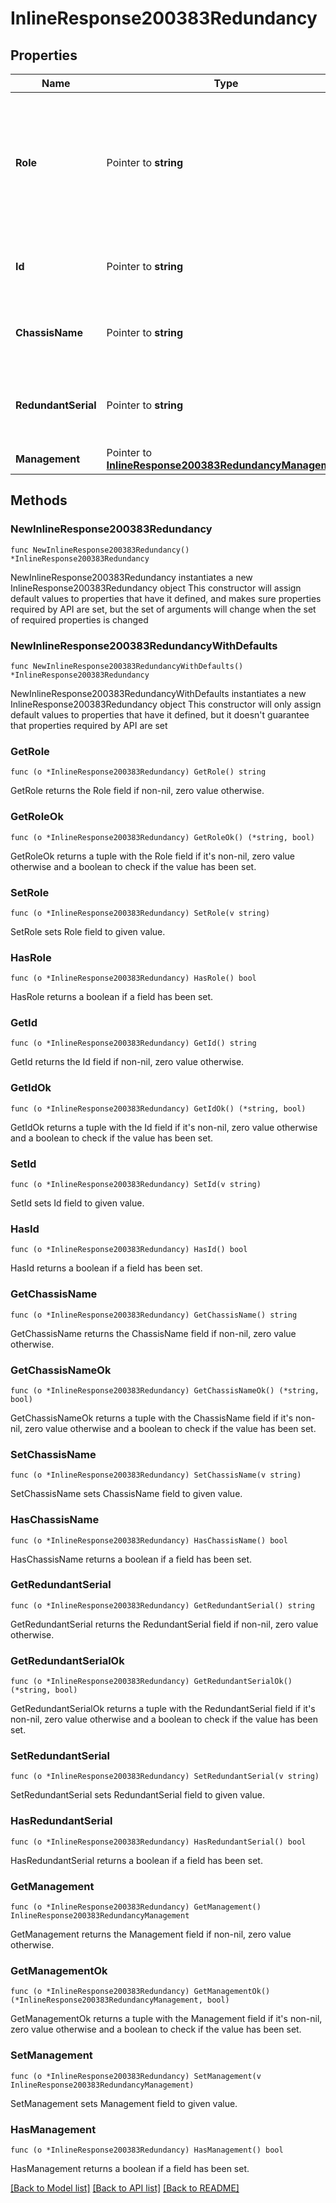 # InlineResponse200383Redundancy

## Properties

Name | Type | Description | Notes
------------ | ------------- | ------------- | -------------
**Role** | Pointer to **string** | Wireless LAN controller role(Active, Active recovery, Standby hot, Standby recovery and Offline) | [optional] 
**Id** | Pointer to **string** | Wireless LAN controller redundancy ID | [optional] 
**ChassisName** | Pointer to **string** | Wireless LAN controller chassis name | [optional] 
**RedundantSerial** | Pointer to **string** | Wireless LAN controller redundant device serial | [optional] 
**Management** | Pointer to [**InlineResponse200383RedundancyManagement**](InlineResponse200383RedundancyManagement.md) |  | [optional] 

## Methods

### NewInlineResponse200383Redundancy

`func NewInlineResponse200383Redundancy() *InlineResponse200383Redundancy`

NewInlineResponse200383Redundancy instantiates a new InlineResponse200383Redundancy object
This constructor will assign default values to properties that have it defined,
and makes sure properties required by API are set, but the set of arguments
will change when the set of required properties is changed

### NewInlineResponse200383RedundancyWithDefaults

`func NewInlineResponse200383RedundancyWithDefaults() *InlineResponse200383Redundancy`

NewInlineResponse200383RedundancyWithDefaults instantiates a new InlineResponse200383Redundancy object
This constructor will only assign default values to properties that have it defined,
but it doesn't guarantee that properties required by API are set

### GetRole

`func (o *InlineResponse200383Redundancy) GetRole() string`

GetRole returns the Role field if non-nil, zero value otherwise.

### GetRoleOk

`func (o *InlineResponse200383Redundancy) GetRoleOk() (*string, bool)`

GetRoleOk returns a tuple with the Role field if it's non-nil, zero value otherwise
and a boolean to check if the value has been set.

### SetRole

`func (o *InlineResponse200383Redundancy) SetRole(v string)`

SetRole sets Role field to given value.

### HasRole

`func (o *InlineResponse200383Redundancy) HasRole() bool`

HasRole returns a boolean if a field has been set.

### GetId

`func (o *InlineResponse200383Redundancy) GetId() string`

GetId returns the Id field if non-nil, zero value otherwise.

### GetIdOk

`func (o *InlineResponse200383Redundancy) GetIdOk() (*string, bool)`

GetIdOk returns a tuple with the Id field if it's non-nil, zero value otherwise
and a boolean to check if the value has been set.

### SetId

`func (o *InlineResponse200383Redundancy) SetId(v string)`

SetId sets Id field to given value.

### HasId

`func (o *InlineResponse200383Redundancy) HasId() bool`

HasId returns a boolean if a field has been set.

### GetChassisName

`func (o *InlineResponse200383Redundancy) GetChassisName() string`

GetChassisName returns the ChassisName field if non-nil, zero value otherwise.

### GetChassisNameOk

`func (o *InlineResponse200383Redundancy) GetChassisNameOk() (*string, bool)`

GetChassisNameOk returns a tuple with the ChassisName field if it's non-nil, zero value otherwise
and a boolean to check if the value has been set.

### SetChassisName

`func (o *InlineResponse200383Redundancy) SetChassisName(v string)`

SetChassisName sets ChassisName field to given value.

### HasChassisName

`func (o *InlineResponse200383Redundancy) HasChassisName() bool`

HasChassisName returns a boolean if a field has been set.

### GetRedundantSerial

`func (o *InlineResponse200383Redundancy) GetRedundantSerial() string`

GetRedundantSerial returns the RedundantSerial field if non-nil, zero value otherwise.

### GetRedundantSerialOk

`func (o *InlineResponse200383Redundancy) GetRedundantSerialOk() (*string, bool)`

GetRedundantSerialOk returns a tuple with the RedundantSerial field if it's non-nil, zero value otherwise
and a boolean to check if the value has been set.

### SetRedundantSerial

`func (o *InlineResponse200383Redundancy) SetRedundantSerial(v string)`

SetRedundantSerial sets RedundantSerial field to given value.

### HasRedundantSerial

`func (o *InlineResponse200383Redundancy) HasRedundantSerial() bool`

HasRedundantSerial returns a boolean if a field has been set.

### GetManagement

`func (o *InlineResponse200383Redundancy) GetManagement() InlineResponse200383RedundancyManagement`

GetManagement returns the Management field if non-nil, zero value otherwise.

### GetManagementOk

`func (o *InlineResponse200383Redundancy) GetManagementOk() (*InlineResponse200383RedundancyManagement, bool)`

GetManagementOk returns a tuple with the Management field if it's non-nil, zero value otherwise
and a boolean to check if the value has been set.

### SetManagement

`func (o *InlineResponse200383Redundancy) SetManagement(v InlineResponse200383RedundancyManagement)`

SetManagement sets Management field to given value.

### HasManagement

`func (o *InlineResponse200383Redundancy) HasManagement() bool`

HasManagement returns a boolean if a field has been set.


[[Back to Model list]](../README.md#documentation-for-models) [[Back to API list]](../README.md#documentation-for-api-endpoints) [[Back to README]](../README.md)


